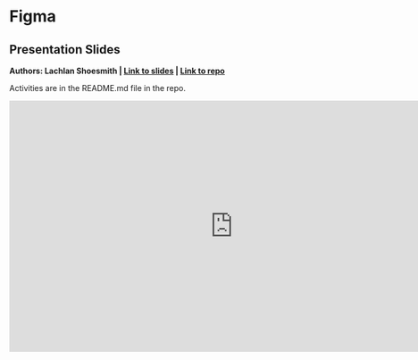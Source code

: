 # Figma

## Presentation Slides
**Authors: Lachlan Shoesmith | [Link to slides](https://www.canva.com/design/DAGSm5IgDSU/fRVbxTekEvoKCxAcG6VWCg/edit) | [Link to repo](https://github.com/devsoc-unsw/devsoc-mail/tree/ws3/react)**

Activities are in the README.md file in the repo.

<iframe src="https://www.canva.com/design/DAGSm5IgDSU/zdxO-cKL9jfhvzayAk6-Aw/view?embed" frameborder="0" width="800" height="450" allowfullscreen="true" mozallowfullscreen="true" webkitallowfullscreen="true"></iframe>